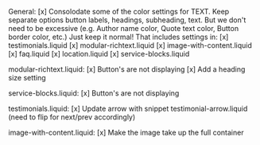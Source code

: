 General:
[x] Consolodate some of the color settings for TEXT. Keep separate options button labels, headings, subheading, text. But we don't need to be excessive (e.g. Author name color, Quote text color, Button border color, etc.) Just keep it normal! That includes settings in:
  [x] testimonials.liquid
  [x] modular-richtext.liquid
  [x] image-with-content.liquid
  [x] faq.liquid
  [x] location.liquid
  [x] service-blocks.liquid

modular-richtext.liquid:
[x] Button's are not displaying
[x] Add a heading size setting

service-blocks.liquid:
[x] Button's are not displaying

testimonials.liquid:
[x] Update arrow with snippet testimonial-arrow.liquid (need to flip for next/prev accordingly)

image-with-content.liquid: 
[x] Make the image take up the full container



